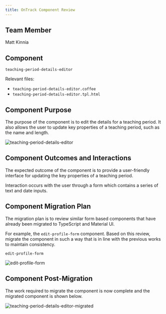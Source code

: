 ```yaml
---
title: OnTrack Component Review
---
```


## Team Member

Matt Kinnia

## Component

`teaching-period-details-editor`

Relevant files:

- `teaching-period-details-editor.coffee`
- `teaching-period-details-editor.tpl.html`

## Component Purpose

The purpose of the component is to edit the details for a teaching period. It
also allows the user to update key properties of a teaching period, such
as the name and length.

![teaching-period-details-editor](Resources/teaching-period-details-editor.png)

## Component Outcomes and Interactions

The expected outcome of the component is to provide a user-friendly interface
for updating the key properties of a teaching period.

Interaction occurs with the user through a form which contains a series of
text and date inputs.

## Component Migration Plan

The migration plan is to review similar form based components that have
already been migrated to TypeScript and Material UI.

For example, the `edit-profile-form` component. Based on this review, migrate
the component in such a way that is in line with the previous works to maintain consistency.

`edit-profile-form`

![edit-profile-form](Resources/edit-profile-form.png)

## Component Post-Migration

The work required to migrate the component is now complete and the migrated
component is shown below.

![teaching-period-details-editor-migrated](Resources/teaching-period-details-editor-migrated.png)
